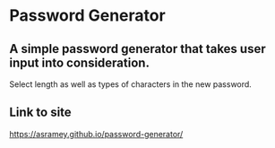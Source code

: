 # Password Generator

## A simple password generator that takes user input into consideration.
Select length as well as types of characters in the new password.


## Link to site
https://asramey.github.io/password-generator/
